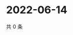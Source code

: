 # 2022-06-14

共 0 条

<!-- BEGIN WEIBO -->
<!-- 最后更新时间 Tue Jun 14 2022 18:16:20 GMT+0800 (China Standard Time) -->

<!-- END WEIBO -->
